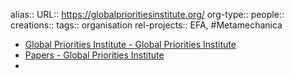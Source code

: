 alias::
URL:: https://globalprioritiesinstitute.org/
org-type::
people::
creations:: 
tags:: organisation
rel-projects:: EFA, #Metamechanica 


- [Global Priorities Institute - Global Priorities Institute](https://globalprioritiesinstitute.org/)
- [Papers - Global Priorities Institute](https://globalprioritiesinstitute.org/papers/)
-